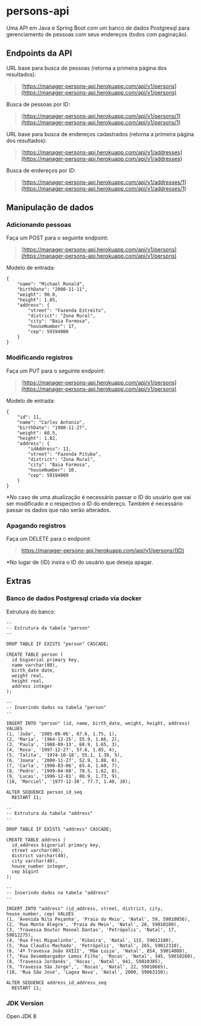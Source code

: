 # persons-api

Uma API em Java e Spring Boot com um banco de dados Postgresql para gerenciamento de pessoas com seus endereços (todos com paginação).

## Endpoints da API

URL base para busca de pessoas (retorna a primeira página dos resultados):
>[https://manager-persons-api.herokuapp.com/api/v1/persons](https://manager-persons-api.herokuapp.com/api/v1/persons)

Busca de pessoas por ID:
>[https://manager-persons-api.herokuapp.com/api/v1/persons/1](https://manager-persons-api.herokuapp.com/api/v1/persons/1)

URL base para busca de endereços cadastrados (retorna a primeira página dos resultados):
>[https://manager-persons-api.herokuapp.com/api/v1/addresses](https://manager-persons-api.herokuapp.com/api/v1/addresses)

Busca de endereços por ID:
>[https://manager-persons-api.herokuapp.com/api/v1/addresses/1](https://manager-persons-api.herokuapp.com/api/v1/addresses/1)

## Manipulação de dados

### Adicionando pessoas

Faça um POST para o seguinte endpoint:
>[https://manager-persons-api.herokuapp.com/api/v1/persons](https://manager-persons-api.herokuapp.com/api/v1/persons)

Modelo de entrada:
```
{
    "name": "Michael Ronald",
    "birthDate": "2000-11-11",
    "weight": 90.0,
    "height": 1.85,
    "address": {
        "street": "Fazenda Estreito",
        "district": "Zona Rural",
        "city": "Baia Formosa",
        "houseNumber": 17,
        "cep": 59194000
    }
}
```

### Modificando registros

Faça um PUT para o seguinte endpoint:
>[https://manager-persons-api.herokuapp.com/api/v1/persons](https://manager-persons-api.herokuapp.com/api/v1/persons)

Modelo de entrada:
```
{
    "id": 11,
    "name": "Carlos Antonio",
    "birthDate": "1980-11-27",
    "weight": 60.5,
    "height": 1.82,
    "address": {
        "idAddress": 11,
        "street": "Fazenda Pituba",
        "district": "Zona Rural",
        "city": "Baia Formosa",
        "houseNumber": 10,
        "cep": 59194000
    }
}
```

*No caso de uma atualização é necessário passar o ID do usuário que vai ser modificado e o respectivo o ID do endereço. Também é necessário passar os dados que não serão alterados.

### Apagando registros

Faça um DELETE para o endpoint:
>https://manager-persons-api.herokuapp.com/api/v1/persons/{ID}

*No lugar de {ID} insira o ID do usuário que deseja apagar.

## Extras

### Banco de dados Postgresql criado via docker

Estrutura do banco:

```
--
-- Estrutura da tabela "person"
--

DROP TABLE IF EXISTS "person" CASCADE;

CREATE TABLE person (
  id bigserial primary key,
  name varchar(80),
  birth_date date,
  weight real,
  height real,
  address integer
);

--
-- Inserindo dados na tabela "person"
--

INSERT INTO "person" (id, name, birth_date, weight, height, address) VALUES
(1, 'João', '1985-08-06', 67.6, 1.75, 1),
(2, 'Maria', '1964-12-25', 55.9, 1.66, 2),
(3, 'Paula', '1988-09-13', 68.9, 1.65, 3),
(4, 'Rosa', '1997-12-27', 57.6, 1.85, 4),
(5, 'Talita', '1974-10-18', 55.1, 1.39, 5),
(6, 'Joana', '2000-11-27', 52.9, 1.88, 6),
(7, 'Carla', '1998-03-06', 65.4, 1.60, 7),
(8, 'Pedro', '1999-04-08', 70.5, 1.62, 8),
(9, 'Lucas', '1996-12-01', 80.9, 1.73, 9),
(10, 'Marciel', '1977-12-30', 77.7, 1.40, 10);

ALTER SEQUENCE person_id_seq
  RESTART 11;
```

```
--
-- Estrutura da tabela "address"
--

DROP TABLE IF EXISTS "address" CASCADE;

CREATE TABLE address (
  id_address bigserial primary key,
  street varchar(40),
  district varchar(40),
  city varchar(40),
  house_number integer,
  cep bigint
);

--
-- Inserindo dados na tabela "address"
--

INSERT INTO "address" (id_address, street, district, city, house_number, cep) VALUES
(1, 'Avenida Nilo Peçanha', 'Praia do Meio', 'Natal', 59, 59010056),
(2, 'Rua Monte Alegre', 'Praia do Meio', 'Natal', 28, 59010100),
(3, 'Travessa Doutor Manoel Dantas', 'Petrópolis', 'Natal', 17, 59012275),
(4, 'Rua Frei Miguelinho', 'Ribeira', 'Natal', 115, 59012180),
(5, 'Rua Cláudio Machado', 'Petrópolis', 'Natal', 265, 59012310),
(6, '4ª Travessa João XXIII', 'Mãe Luiza', 'Natal', 854, 59014008),
(7, 'Rua Desembargador Lemos Filho', 'Rocas', 'Natal', 345, 59010260),
(8, 'Travessa Jordanês', 'Rocas', 'Natal', 941, 59010385),
(9, 'Travessa São Jorge",', 'Rocas', 'Natal', 22, 59010665),
(10, 'Rua São José', 'Lagoa Nova', 'Natal', 2000, 59063150);

ALTER SEQUENCE address_id_address_seq
  RESTART 11;
```

### JDK Version
Open JDK 8
